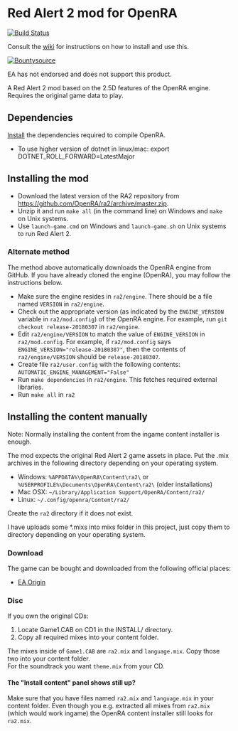 # Red Alert 2 mod for OpenRA

[![Build Status](https://api.travis-ci.com/OpenRA/ra2.svg?branch=master)](https://travis-ci.com/github/OpenRA/ra2)

Consult the [wiki](https://github.com/OpenRA/ra2/wiki) for instructions on how to install and use this.

[![Bountysource](https://api.bountysource.com/badge/tracker?tracker_id=27677844)](https://www.bountysource.com/teams/openra/issues?tracker_ids=27677844)

EA has not endorsed and does not support this product.

A Red Alert 2 mod based on the 2.5D features of the OpenRA engine. Requires the original game data to play.

## Dependencies
[Install](https://github.com/OpenRA/OpenRA/blob/release-20200202/INSTALL.md) the dependencies required to compile OpenRA.

- To use higher version of dotnet in linux/mac: export DOTNET_ROLL_FORWARD=LatestMajor

## Installing the mod

- Download the latest version of the RA2 repository from https://github.com/OpenRA/ra2/archive/master.zip.
- Unzip it and run `make all` (in the command line) on Windows and `make` on Unix systems.
- Use `launch-game.cmd` on Windows and `launch-game.sh` on Unix systems to run Red Alert 2.

### Alternate method

The method above automatically downloads the OpenRA engine from GitHub. If you have already cloned the engine (OpenRA), you may follow the instructions below.

- Make sure the engine resides in `ra2/engine`. There should be a file named `VERSION` in `ra2/engine`.
- Check out the appropriate version (as indicated by the `ENGINE_VERSION` variable in `ra2/mod.config`) of the OpenRA engine. For example, run `git checkout release-20180307` in `ra2/engine`.
- Edit `ra2/engine/VERSION` to match the value of `ENGINE_VERSION` in `ra2/mod.config`. For example, if `ra2/mod.config` says `ENGINE_VERSION="release-20180307"`, then the contents of `ra2/engine/VERSION` should be `release-20180307`.
- Create file `ra2/user.config` with the following contents: `AUTOMATIC_ENGINE_MANAGEMENT="False"`
- Run `make dependencies` in `ra2/engine`. This fetches required external libraries.
- Run `make all` in `ra2`

## Installing the content manually

Note: Normally installing the content from the ingame content installer is enough.

The mod expects the original Red Alert 2 game assets in place. Put the .mix archives in the following directory depending on your operating system.
  * Windows:  `%APPDATA%\OpenRA\Content\ra2\` or `%USERPROFILE%\Documents\OpenRA\Content\ra2\` (older installations)
  * Mac OSX:  `~/Library/Application Support/OpenRA/Content/ra2/`
  * Linux:  `~/.config/openra/Content/ra2/`

Create the `ra2` directory if it does not exist.

I have uploads some *.mixs into mixs folder in this project, just copy them to directory depending on your operating system.

### Download
The game can be bought and downloaded from the following official places:

* [EA Origin](https://www.origin.com/en-de/store/buy/c-c-the-ultimate-collection/pc-download/bundle/ultimate-collection)

### Disc
If you own the original CDs:

1. Locate Game1.CAB on CD1 in the INSTALL/ directory.
2. Copy all required mixes into your content folder.  

The mixes inside of `Game1.CAB` are `ra2.mix` and `language.mix`.
Copy those two into your content folder.  
For the soundtrack you want `theme.mix` from your CD.

#### The "Install content" panel shows still up?

Make sure that you have files named `ra2.mix` and `language.mix` in your content folder. Even though you e.g. extracted all mixes from `ra2.mix` (which would work ingame) the OpenRA content installer still looks for `ra2.mix`.
